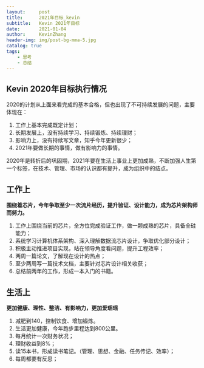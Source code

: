 ```yaml
---
layout:     post
title:      2021年目标_kevin
subtitle:   Kevin 2021年目标
date:       2021-01-04
author:     KevinZhang
header-img: img/post-bg-mma-5.jpg
catalog: true
tags:
    - 思考
    - 总结
---
```

   
## Kevin 2020年目标执行情况
2020的计划从上面来看完成的基本合格，但也出现了不可持续发展的问题，主要体现在：
1. 工作上基本完成既定计划；
2. 长期发展上，没有持续学习、持续锻炼、持续理财；
3. 影响力上，没有持续写文章，知乎今年更新很少；
4. 2021年要做长期的事情，做有影响力的事情。

2020年是转折后的巩固期，2021年要在生活上事业上更加成熟，不断加强人生第一个标签，在技术、管理、市场的认识都有提升，成为组织中的结点。
## 工作上
**围绕着芯片，今年争取至少一次流片经历，提升验证、设计能力，成为芯片架构师而努力。**
1. 工作上围绕当前的芯片，全方位完成验证工作，做一颗成熟的芯片，具备全硅能力；
2. 系统学习计算机体系架构、深入理解数据流芯片设计，争取优化部分设计；
3. 积极主动推进项目实现，站在领导角度看问题，提升工程效率；
4. 两周一篇论文，了解现在设计的热点；
5. 至少两周写一篇技术文档，主要针对芯片设计相关收获；
6. 总结前两年的工作，形成一本入门的书籍。

## 生活上
**更加健康、理性、整洁、有影响力，更加爱瑶瑶**
1. 减肥到140，控制饮食、增加锻炼。
2. 生活更加健康，今年跑步里程达到800公里。
3. 每月统计一次财务状况；
4. 理财收益到8%；
5. 读15本书，形成读书笔记。（管理、思想、金融、任务传记、效率）；
6. 每周都要有反思；

